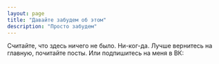 ```yaml
---
layout: page
title: "Давайте забудем об этом"
description: "Просто забудем"
---
```


Считайте, что здесь ничего не было. Ни-ког-да. Лучше вернитесь на главную, почитайте посты. Или подпишитесь на меня в ВК:

<script type="text/javascript" src="//vk.com/js/api/openapi.js?116"></script>

<!-- VK Widget -->
<div id="vk_groups"></div>
<script type="text/javascript">
VK.Widgets.Group("vk_groups", {mode: 2, width: "300", height: "400", color1: "430102", color2: "430102", color3: "9D0104"}, 75517905);
</script>